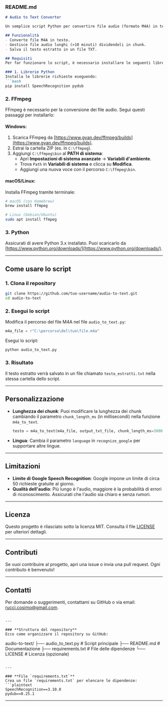 ### **README.md**

```markdown
# Audio to Text Converter

Un semplice script Python per convertire file audio (formato M4A) in testo, utilizzando Google Speech Recognition. Lo script gestisce anche file audio lunghi, dividendoli in chunk più piccoli.

## Funzionalità
- Converte file M4A in testo.
- Gestisce file audio lunghi (>10 minuti) dividendoli in chunk.
- Salva il testo estratto in un file TXT.

## Requisiti
Per far funzionare lo script, è necessario installare le seguenti librerie e strumenti:

### 1. Librerie Python
Installa le librerie richieste eseguendo:
```bash
pip install SpeechRecognition pydub
```

### 2. FFmpeg
FFmpeg è necessario per la conversione dei file audio. Segui questi passaggi per installarlo:

#### **Windows**:
1. Scarica FFmpeg da [https://www.gyan.dev/ffmpeg/builds](https://www.gyan.dev/ffmpeg/builds).
2. Estrai la cartella ZIP (es. in `C:\ffmpeg`).
3. Aggiungi `C:\ffmpeg\bin` al **PATH di sistema**:
   - Apri **Impostazioni di sistema avanzate** → **Variabili d'ambiente**.
   - Trova `Path` in **Variabili di sistema** e clicca su **Modifica**.
   - Aggiungi una nuova voce con il percorso `C:\ffmpeg\bin`.

#### **macOS/Linux**:
Installa FFmpeg tramite terminale:
```bash
# macOS (con Homebrew)
brew install ffmpeg

# Linux (Debian/Ubuntu)
sudo apt install ffmpeg
```

### 3. Python
Assicurati di avere Python 3.x installato. Puoi scaricarlo da [https://www.python.org/downloads/](https://www.python.org/downloads/).

---

## Come usare lo script

### 1. Clona il repository
```bash
git clone https://github.com/tuo-username/audio-to-text.git
cd audio-to-text
```

### 2. Esegui lo script
Modifica il percorso del file M4A nel file `audio_to_text.py`:
```python
m4a_file = r"C:\percorso\del\tuo\file.m4a"
```

Esegui lo script:
```bash
python audio_to_text.py
```

### 3. Risultato
Il testo estratto verrà salvato in un file chiamato `testo_estratti.txt` nella stessa cartella dello script.

---

## Personalizzazione
- **Lunghezza dei chunk**: Puoi modificare la lunghezza dei chunk cambiando il parametro `chunk_length_ms` (in millisecondi) nella funzione `m4a_to_text`.
  ```python
  testo = m4a_to_text(m4a_file, output_txt_file, chunk_length_ms=300000)  # 5 minuti
  ```

- **Lingua**: Cambia il parametro `language` in `recognize_google` per supportare altre lingue.

---

## Limitazioni
- **Limite di Google Speech Recognition**: Google impone un limite di circa 50 richieste gratuite al giorno.
- **Qualità dell'audio**: Più lungo è l'audio, maggiore è la probabilità di errori di riconoscimento. Assicurati che l'audio sia chiaro e senza rumori.

---

## Licenza
Questo progetto è rilasciato sotto la licenza MIT. Consulta il file [LICENSE](LICENSE) per ulteriori dettagli.

---

## Contributi
Se vuoi contribuire al progetto, apri una issue o invia una pull request. Ogni contributo è benvenuto!

---

## Contatti
Per domande o suggerimenti, contattami su GitHub o via email: [rucci.cosimo@gmail.com](mailto:rucci.cosimo@gmail.com).
```

---

### **Struttura del repository**
Ecco come organizzare il repository su GitHub:
```
audio-to-text/
├── audio_to_text.py       # Script principale
├── README.md              # Documentazione
├── requirements.txt       # File delle dipendenze
└── LICENSE                # Licenza (opzionale)
```

---

### **File `requirements.txt`**
Crea un file `requirements.txt` per elencare le dipendenze:
```plaintext
SpeechRecognition==3.10.0
pydub==0.25.1
```

---
